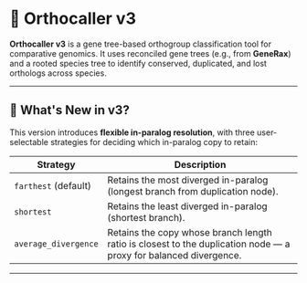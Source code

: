 # 🧬 Orthocaller v3

**Orthocaller v3** is a gene tree-based orthogroup classification tool for comparative genomics. It uses reconciled gene trees (e.g., from **GeneRax**) and a rooted species tree to identify conserved, duplicated, and lost orthologs across species.

---

## 🚨 What's New in v3?

This version introduces **flexible in-paralog resolution**, with three user-selectable strategies for deciding which in-paralog copy to retain:

| Strategy            | Description                                                                 |
|---------------------|-----------------------------------------------------------------------------|
| `farthest` (default) | Retains the most diverged in-paralog (longest branch from duplication node). |
| `shortest`          | Retains the least diverged in-paralog (shortest branch).                     |
| `average_divergence`| Retains the copy whose branch length ratio is closest to the duplication node — a proxy for balanced divergence. |

---
